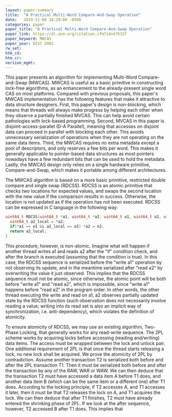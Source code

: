 ```yaml
---
layout: paper-summary
title:  "A Practical Multi-Word Compare-And-Swap Operation"
date:   2019-11-08 18:29:00 -0500
categories: paper
paper_title: "A Practical Multi-Word Compare-And-Swap Operation"
paper_link: https://dl.acm.org/citation.cfm?id=676137
paper_keyword: MWCAS
paper_year: DISC 2002
rw_set:
htm_cd:
htm_cr:
version_mgmt:
---
```


This paper presents an algorithm for implementing Multi-Word Compare-and-Swap (MWCAS). MWCAS is useful as a basic primitive 
in constructing lock-free algorithms, as an enhancement to the already-present single word CAS on most platforms. Compared
with previous proposals, this paper's MWCAS implementation has the following features that make it attractive to data
structure designers. First, this paper's design is non-blocking, which means that threads will always make progress by
helping each other when they observe a partially finished MVCAS. This can help avoid certain pathologies with lock-based
programming. Second, MVCAS in this paper is disjoint-access-parallel (D-A Parallel), meaning that accesses on disjoint data
can proceed in parallel with blocking each other. This avoids unnecessary serialization of operations when they are not 
operating on the same data items. Third, the MWCAS requires no extra metadata except a pool of descriptors, and only reserves 
a few bits per word. This makes it generally applicable to pointer-based data structures as most pointers nowadays have 
a few redundant bits that can be used to hold the metadata. Lastly, the MWCAS design only relies on a single hardware primitive,
Compare-and-Swap, which makes it portable among different architectures.

The MWCAS algorithm is based on a more basic primitive, restricted double compare and single swap (RDCSS). RDCSS is an atomic
primitive that checks two locations for expected values, and swaps the second location with the new value if the comparison
results in success. Otherwise, the location is not updated as if the operation has not been executed. RDCSS can be expressed
in C language in the following way:

```C
uint64_t RDCSS(uint64_t *a1, uint64_t *a2, uint64_t o1, uint64_t o2, uint64_t n2) {
  uint64_t a2_local = *a2;
  if(*a1 == o1 && a2_local == o2) *a2 = n2;
  return a2_local;
}
```

This procedure, however, is non-atomic. Imagine what will happen if another thread writes a1 and reads a2 after the "if"
condition check, and after the branch is executed (assuming that the condition is true). In this case, the RDCSS sequence 
is serialized before the "write a1" operation by not observing its update, and in the meantime serialized after "read a2"
by overwriting the value it just observed. This implies that the RDCSS sequence must not be atomic, since otherwise, the 
atomic point will be both before "write a1" and "read a2", which is impossible, since "write a1" happens before "read a2"
in the program order. In other words, the other thread executing the write and read on a1, a2 observes partially updated 
state by the RDCSS function (such observation does not necessarily involve reading a value; writing into its read set is
also an implicit way of synchronization, i.e. anti-dependency), which violates the definition of atomicity.

To ensure atomicity of RDCSS, we may use an existing algorithm, Two-Phase Locking, that generally works for any read-write 
sequence. The 2PL scheme works by acquiring locks before accessing (reading and/writing) data items. The access must be
wrapped between the lock and unlock pair. One additional requirement of 2PL is that once the thread starts releasing a 
lock, no new lock shall be acquired. We prove the atomicity of 2PL by contradiction. Assume another transaction T2 is 
serialized both before and after the 2PL transaction T1. Then it must be serialized both before and after the transaction 
by any of the RAW, WAR or WAW. We can then deduce that the transaction T2 must have accessed a data item A before T1 does,
and another data item B (which can be the same item or a different one) after T1 does. According to the locking principle,
if T2 accesses A, and T1 accesses it later, then it must be that T2 releases the lock on A, and T1 acquires the lock. 
We can then deduce that after T1 finishes, T2 must have already entered the shrinking phase of 2PL. If we look at the after
sequence, however, T2 accessed B after T1 does. This implies that 

